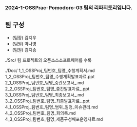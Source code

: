 ### 2024-1-OSSPrac-Pomodoro-03 팀의 리파지토리입니다.  

## 팀 구성    
- (팀장) 김지우  
- (팀원) 박나영  
- (팀원) 김지송

./Src/
 팀 프로젝트의 오픈소스소프트웨어를 수록  

./Doc/
 1_1_OSSProj_팀번호_팀명_수행계획서.md  
 1_2_OSSProj_팀번호_팀명_수행계획발표자료.ppt  
 2_1_OSSProj_팀번호_팀명_중간보고서_.md  
 2_2_OSSProj_팀번호_팀명_중간발표자료_.ppt   
 3_1_OSSProj_팀번호_팀명_최종보고서_.md  
 3_2_OSSProj_팀번호_팀명_최종발표자료_.ppt  
 4_1_OSSProj_팀번호_팀명_범위_일정_이슈관리.md  
 4_2_OSSProj_팀번호_팀명_회의록.md  
 4_3_OSSProj_팀번호_팀명_제품구성배포운영자료.md  
